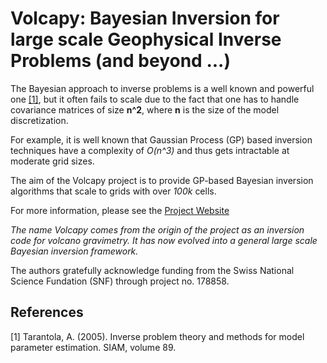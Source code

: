 # Volcapy: Bayesian Inversion for large scale Geophysical Inverse Problems (and beyond ...)


The Bayesian approach to inverse problems is a well known and powerful one [[1]](#1), but it often fails to scale due to the fact that one has to handle covariance matrices of size **n^2**, where **n** is the size of the model discretization.

For example, it is well known that Gaussian Process (GP) based inversion techniques have a complexity of *O(n^3)* and thus gets intractable at moderate grid sizes.


The aim of the Volcapy project is to provide GP-based Bayesian inversion algorithms that scale to grids with over *100k* cells.


For more information, please see the [Project Website](https://cedrictravelletti.github.io/Volcano/)


*The name Volcapy comes from the origin of the project as an inversion code for volcano gravimetry. It has now evolved into a general large scale Bayesian inversion framework.*


The authors gratefully acknowledge funding from the Swiss National Science Fundation
(SNF) through project no. 178858.


## References
<a id="1">[1]</a> 
Tarantola, A. (2005). 
Inverse problem theory and methods for model parameter estimation. 
SIAM, volume 89.

